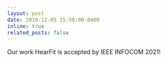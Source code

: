 ```yaml
---
layout: post
date: 2019-12-05 15:59:00-0400
inline: true
related_posts: false
---
```


Our work HearFit is accepted by IEEE INFOCOM 2021!
